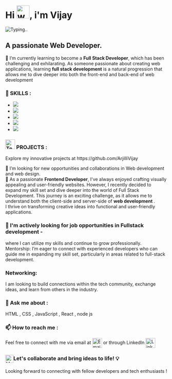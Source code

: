 <h1> Hi <img src="https://user-images.githubusercontent.com/72663882/171687151-bb31c996-c9d2-49c8-b593-734946893b23.gif" alt="waving hand gif" aria-hidden="true" width="40" />, i'm Vijay  </h1><img src ="https://readme-typing-svg.herokuapp.com?font=yellow&color=8803FC&size=24&lines=I'm+a+Passionate+Web+Developer.;AI+Tools+Enthusiast+!.;Full-stack+Developer.;An+Open-Source+Enthusiast+!.;" alt="Typing.." >
<h2>A passionate Web Developer.</h2>

 🌱 I’m currently learning  to become a  <b>Full Stack Developer</b>, which has been challenging and exhilarating.
 As someone passionate about creating web applications, learning <b>full stack development</b> is a natural progression that allows me to dive deeper into both the front-end and back-end of web development
<h3>🔭 SKILLS : </h3>

  - ![](https://img.shields.io/badge/HTML5-E34F26?style=for-the-badge&logo=html5&logoColor=white)
  - ![](https://img.shields.io/badge/CSS3-1572B6?style=for-the-badge&logo=css3&logoColor=white)
  - ![](https://img.shields.io/badge/JavaScript-F7DF1E?style=for-the-badge&logo=javascript&logoColor=black)
  - ![](https://img.shields.io/badge/React-20232A?style=for-the-badge&logo=react&logoColor=61DAFB)
  - ![](https://img.shields.io/badge/Node.js-43853D?style=for-the-badge&logo=node.js&logoColor=white)
<h3><img src="https://raw.githubusercontent.com/Tarikul-Islam-Anik/Animated-Fluent-Emojis/master/Emojis/People/Technologist.png" alt="Technologist" width="30" height="30" /> PROJECTS :</h3>
Explore my innovative projects at https://github.com/ArjilliVijay

 👯 I’m looking for  new opportunities and collaborations in Web development and web design.<br>
 🎀 As a passionate <b>Frontend Developer</b>, I've always enjoyed crafting visually appealing and user-friendly websites. 
 However, I recently decided to expand my skill set and dive deeper into the world of Full Stack Development. 
 This journey is an exciting challenge, as it allows me to understand both the client-side and server-side of <b>web development </b>.  
 I thrive on transforming creative ideas into functional and user-friendly applications.<br>
 <h3>🤔 I'm actively looking for job opportunities in Fullstack development -</h3>
 where I can utilize my skills and continue to grow professionally.
Mentorship: I’m eager to connect with experienced developers who can guide me in expanding my skill set, particularly in areas related to full-stack development.
<h3>Networking:</h3>
I am looking to build connections within the tech community, exchange ideas, and learn from others in the industry.<br>
 <h3>💬 Ask me about :</h3>
 HTML , CSS , JavaScript , React , node js
 <h3>📫 How to reach me : </h3>
 Feel free to connect with me via email at   <a href="https://mail.google.com/arjillivijay459@gmail.com" title="Email"><img alt="Email" src="https://img.shields.io/badge/Gmail-D14836?style=for-the-badge&logo=gmail&logoColor=white" height="30" align="center"/></a> or through LinkedIn <a href="https://www.linkedin.com/in/arjilli-vijay/"><img  alt="LinkedIn" title="LinkedIn" src="https://img.shields.io/static/v1?message=LinkedIn&logo=linkedin&label=&color=0077B5&logoColor=white&labelColor=&style=for-the-badge" height="30" align="center" /></a></a><br>
 <h3> <img src="https://raw.githubusercontent.com/Tarikul-Islam-Anik/Animated-Fluent-Emojis/master/Emojis/Hand%20gestures/Handshake.png" alt="Handshake" width="25" height="25" align="center" />Let's collaborate and bring ideas to life! 💡<br></h3>
     Looking forward to connecting with fellow developers and tech enthusiasts !
